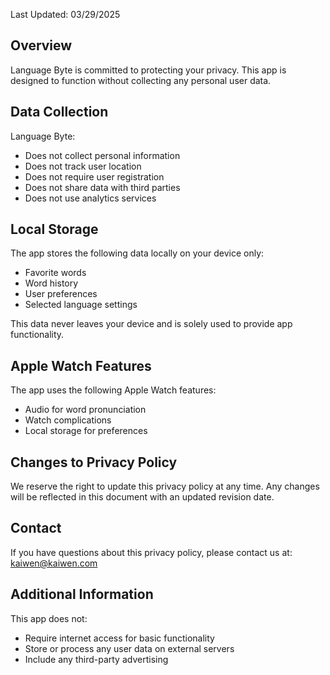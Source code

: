 Last Updated: 03/29/2025

## Overview
Language Byte is committed to protecting your privacy. This app is designed to function without collecting any personal user data.

## Data Collection
Language Byte:
- Does not collect personal information
- Does not track user location
- Does not require user registration
- Does not share data with third parties
- Does not use analytics services

## Local Storage
The app stores the following data locally on your device only:
- Favorite words
- Word history
- User preferences
- Selected language settings

This data never leaves your device and is solely used to provide app functionality.

## Apple Watch Features
The app uses the following Apple Watch features:
- Audio for word pronunciation
- Watch complications
- Local storage for preferences

## Changes to Privacy Policy
We reserve the right to update this privacy policy at any time. Any changes will be reflected in this document with an updated revision date.

## Contact
If you have questions about this privacy policy, please contact us at: kaiwen@kaiwen.com

## Additional Information
This app does not:
- Require internet access for basic functionality
- Store or process any user data on external servers
- Include any third-party advertising
